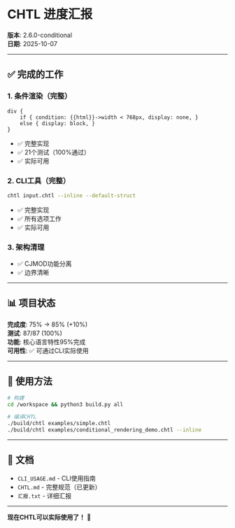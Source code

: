 # CHTL 进度汇报

**版本**: 2.6.0-conditional  
**日期**: 2025-10-07

---

## ✅ 完成的工作

### 1. 条件渲染（完整）
```chtl
div {
    if { condition: {{html}}->width < 768px, display: none, }
    else { display: block, }
}
```
- ✅ 完整实现
- ✅ 21个测试（100%通过）
- ✅ 实际可用

### 2. CLI工具（完整）
```bash
chtl input.chtl --inline --default-struct
```
- ✅ 完整实现
- ✅ 所有选项工作
- ✅ 实际可用

### 3. 架构清理
- ✅ CJMOD功能分离
- ✅ 边界清晰

---

## 📊 项目状态

**完成度**: 75% → 85% (+10%)  
**测试**: 87/87 (100%)  
**功能**: 核心语言特性95%完成  
**可用性**: ✅ 可通过CLI实际使用

---

## 🚀 使用方法

```bash
# 构建
cd /workspace && python3 build.py all

# 编译CHTL
./build/chtl examples/simple.chtl
./build/chtl examples/conditional_rendering_demo.chtl --inline
```

---

## 📖 文档

- `CLI_USAGE.md` - CLI使用指南
- `CHTL.md` - 完整规范（已更新）
- `汇报.txt` - 详细汇报

---

**现在CHTL可以实际使用了！** 🎉

